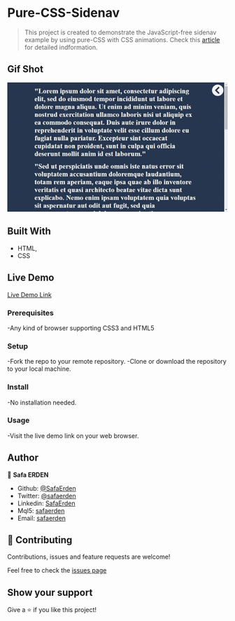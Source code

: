 # Pure-CSS-Sidenav
> This project is created to demonstrate the JavaScript-free sidenav example by using pure-CSS with CSS animations. Check this [article](https://medium.com/@safaerden/a-simple-recipe-to-create-animated-sidenav-without-javascript-539219337ea5) for detailed indformation.

## Gif Shot

![screenshot](./clip.gif)

## Built With

- HTML,
- CSS

## Live Demo

[Live Demo Link](https://safaerden.github.io/Pure-CSS-Sidenav/)

### Prerequisites

-Any kind of browser supporting CSS3 and HTML5

### Setup

-Fork the repo to your remote repository.
-Clone or download the repository to your local machine.

### Install

-No installation needed.

### Usage

-Visit the live demo link on your web browser.

## Author

👤 **Safa ERDEN**

- Github: [@SafaErden](https://github.com/SafaErden)
- Twitter: [@safaerden](https://twitter.com/safaerden)
- Linkedin: [SafaErden](https://www.linkedin.com/in/safaerden/)
- Mql5: [safaerden](https://www.mql5.com/en/users/safaerden)
- Email: [safaerden](mailto:safaerden@gmail.com)

## 🤝 Contributing

Contributions, issues and feature requests are welcome!

Feel free to check the [issues page](https://safaerden.github.io/Microverse-Summit/)

## Show your support

Give a ⭐️ if you like this project!

